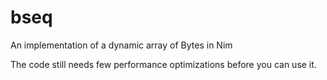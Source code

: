# bseq
An implementation of a dynamic array of Bytes in Nim

The code still needs few performance optimizations before you can use it.